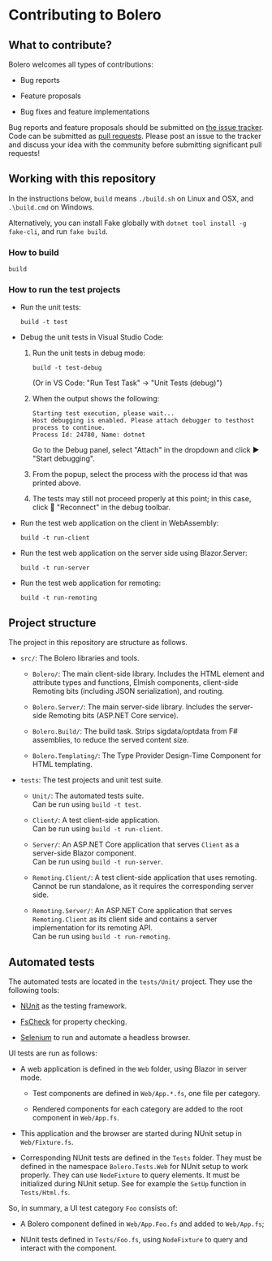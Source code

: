# Contributing to Bolero

## What to contribute?

Bolero welcomes all types of contributions:

* Bug reports

* Feature proposals

* Bug fixes and feature implementations

Bug reports and feature proposals should be submitted on [the issue tracker](https://github.com/intellifactory/bolero). Code can be submitted as [pull requests](https://github.com/intellifactory/Bolero/pulls). Please post an issue to the tracker and discuss your idea with the community before submitting significant pull requests!

## Working with this repository

In the instructions below, `build` means `./build.sh` on Linux and OSX, and `.\build.cmd` on Windows.

Alternatively, you can install Fake globally with `dotnet tool install -g fake-cli`, and run `fake build`.

### How to build

```
build
```

### How to run the test projects

* Run the unit tests:

    ```
    build -t test
    ```

* Debug the unit tests in Visual Studio Code:

    1. Run the unit tests in debug mode:

        ```
        build -t test-debug
        ```

        (Or in VS Code: "Run Test Task" -> "Unit Tests (debug)")

    2. When the output shows the following:

        ```
        Starting test execution, please wait...
        Host debugging is enabled. Please attach debugger to testhost process to continue.
        Process Id: 24780, Name: dotnet
        ```

        Go to the Debug panel, select "Attach" in the dropdown and click ▶️ "Start debugging".

    3. From the popup, select the process with the process id that was printed above.

    4. The tests may still not proceed properly at this point; in this case, click 🔄 "Reconnect" in the debug toolbar.

* Run the test web application on the client in WebAssembly:

    ```
    build -t run-client
    ```

* Run the test web application on the server side using Blazor.Server:

    ```
    build -t run-server
    ```

* Run the test web application for remoting:

    ```
    build -t run-remoting
    ```

## Project structure

The project in this repository are structure as follows.

* `src/`: The Bolero libraries and tools.

    * `Bolero/`: The main client-side library. Includes the HTML element and attribute types and functions, Elmish components, client-side Remoting bits (including JSON serialization), and routing.

    * `Bolero.Server/`: The main server-side library. Includes the server-side Remoting bits (ASP.NET Core service).

    * `Bolero.Build/`: The build task. Strips sigdata/optdata from F# assemblies, to reduce the served content size.

    * `Bolero.Templating/`: The Type Provider Design-Time Component for HTML templating.

* `tests`: The test projects and unit test suite.

    * `Unit/`: The automated tests suite.  
        Can be run using `build -t test`.

    * `Client/`: A test client-side application.  
        Can be run using `build -t run-client`.

    * `Server/`: An ASP.NET Core application that serves `Client` as a server-side Blazor component.  
        Can be run using `build -t run-server`.

    * `Remoting.Client/`: A test client-side application that uses remoting.  
        Cannot be run standalone, as it requires the corresponding server side.

    * `Remoting.Server/`: An ASP.NET Core application that serves `Remoting.Client` as its client side and contains a server implementation for its remoting API.  
        Can be run using `build -t run-remoting`.

## Automated tests

The automated tests are located in the `tests/Unit/` project. They use the following tools:

* [NUnit](https://nunit.org/) as the testing framework.

* [FsCheck](https://fscheck.github.io/FsCheck/) for property checking.

* [Selenium](https://docs.seleniumhq.org/) to run and automate a headless browser.

UI tests are run as follows:

* A web application is defined in the `Web` folder, using Blazor in server mode.

    * Test components are defined in `Web/App.*.fs`, one file per category.

    * Rendered components for each category are added to the root component in `Web/App.fs`.

* This application and the browser are started during NUnit setup in `Web/Fixture.fs`.

* Corresponding NUnit tests are defined in the `Tests` folder. They must be defined in the namespace `Bolero.Tests.Web` for NUnit setup to work properly. They can use `NodeFixture` to query elements. It must be initialized during NUnit setup. See for example the `SetUp` function in `Tests/Html.fs`.

So, in summary, a UI test category `Foo` consists of:

* A Bolero component defined in `Web/App.Foo.fs` and added to `Web/App.fs`;

* NUnit tests defined in `Tests/Foo.fs`, using `NodeFixture` to query and interact with the component.
